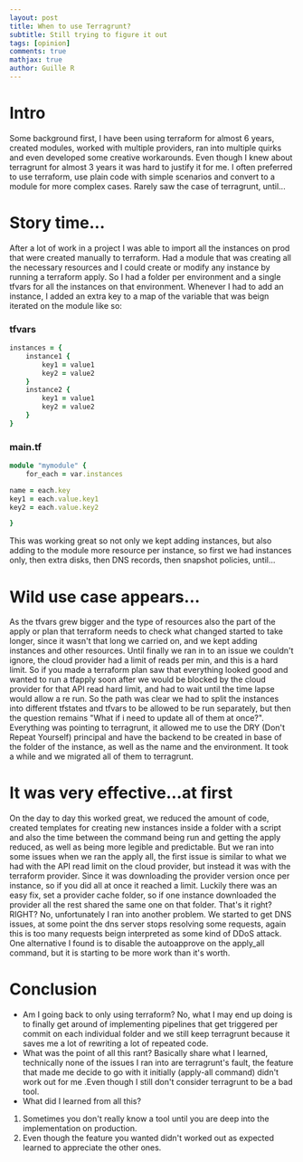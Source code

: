```yaml
---
layout: post
title: When to use Terragrunt?
subtitle: Still trying to figure it out
tags: [opinion]
comments: true
mathjax: true
author: Guille R
---
```


# Intro
Some background first, I have been using terraform for almost 6 years, created modules, worked with multiple providers, ran into multiple quirks and even developed some creative workarounds. Even though I knew about terragrunt for almost 3 years it was hard to justify it for me.
I often preferred to use terraform, use plain code with simple scenarios and convert to a module for more complex cases. Rarely saw the case of terragrunt, until...


# Story time...
After a lot of work in a project I was able to import all the instances on prod that were created manually to terraform. Had a module that was creating all the necessary resources and I could create or modify any instance by running a terraform apply. So I had a folder per environment and a single tfvars for all the instances on that environment. Whenever I had to add an instance, I added an extra key to a map of the variable that was beign iterated on the module like so:

### tfvars
```ruby
instances = {
    instance1 {
        key1 = value1
        key2 = value2
    }
    instance2 {
        key1 = value1
        key2 = value2
    }
}
```
### main.tf
```ruby
module "mymodule" {
    for_each = var.instances

name = each.key
key1 = each.value.key1
key2 = each.value.key2

}
```
This was working great so not only we kept adding instances, but also adding to the module more resource per instance, so first we had instances only, then extra disks, then DNS records, then snapshot policies, until... 

# Wild use case appears...
As the tfvars grew bigger and the type of resources also the part of the apply or plan that terraform needs to check what changed started to take longer, since it wasn't that long we carried on, and we kept adding instances and other resources. Until finally we ran in to an issue we couldn't ignore, the cloud provider had a limit of reads per min, and this is a hard limit. So if you made a terraform plan saw that everything looked good and wanted to run a tfapply soon after we would be blocked by the cloud provider for that API read hard limit, and had to wait until the time lapse would allow a re run.
So the path was clear we had to split the instances into different tfstates and tfvars to be allowed to be run separately, but then the question remains "What if i need to update all of them at once?". Everything was pointing to terragrunt, it allowed me to use the DRY (Don't Repeat Yourself) principal and have the backend to be created in base of the folder of the instance, as well as the name and the environment. It took a while and we migrated all of them to terragrunt.
# It was very effective...at first
On the day to day this worked great, we reduced the amount of code, created templates for creating new instances inside a folder with a script and also the time between the command being run and getting the apply reduced, as well as being more legible and predictable. But we ran into some issues when we ran the apply all, the first issue is similar to what we had with the API read limit on the cloud provider, but instead it was with the terraform provider. Since it was downloading the provider version once per instance, so if you did all at once it reached a limit. Luckily there was an easy fix, set a provider cache folder, so if one instance downloaded the provider all the rest shared the same one on that folder. 
That's it right? RIGHT? No, unfortunately I ran into another problem. We started to get DNS issues, at some point the dns server stops resolving some requests, again this is too many requests beign interpreted as some kind of DDoS attack. One alternative I found is to disable the autoapprove on the apply_all command, but it is starting to be more work than it's worth.
# Conclusion
- Am I going back to only using terraform? 
No, what I may end up doing is to finally get around of implementing pipelines that get triggered per commit on each individual folder and we still keep terragrunt because it saves me a lot of rewriting a lot of repeated code.
- What was the point of all this rant?
Basically share what I learned, technically none of the issues I ran into are terragrunt's fault, the feature that made me decide to go with it initially (apply-all command) didn't work out for me .Even though I still don't consider terragrunt to be a bad tool.
- What did I learned from all this?
1) Sometimes you don't really know a tool until you are deep into the implementation on production.
2) Even though the feature you wanted didn't worked out as expected learned to appreciate the other ones.   